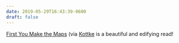 ```yaml
---
date: 2019-05-29T16:43:39-0600
draft: false
---
```




[First You Make the Maps](https://www.laphamsquarterly.org/roundtable/first-you-make-maps) (via [Kottke](https://kottke.org/19/05/how-cartography-powered-global-exploration) is a beautiful and edifying read!



